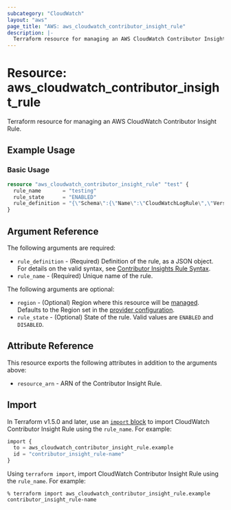 ```yaml
---
subcategory: "CloudWatch"
layout: "aws"
page_title: "AWS: aws_cloudwatch_contributor_insight_rule"
description: |-
  Terraform resource for managing an AWS CloudWatch Contributor Insight Rule.
---
```


# Resource: aws_cloudwatch_contributor_insight_rule

Terraform resource for managing an AWS CloudWatch Contributor Insight Rule.

## Example Usage

### Basic Usage

```terraform
resource "aws_cloudwatch_contributor_insight_rule" "test" {
  rule_name       = "testing"
  rule_state      = "ENABLED"
  rule_definition = "{\"Schema\":{\"Name\":\"CloudWatchLogRule\",\"Version\":1},\"AggregateOn\":\"Count\",\"Contribution\":{\"Filters\":[{\"In\":[\"some-keyword\"],\"Match\":\"$.message\"}],\"Keys\":[\"$.country\"]},\"LogFormat\":\"JSON\",\"LogGroupNames\":[\"/aws/lambda/api-prod\"]}"
}
```

## Argument Reference

The following arguments are required:

* `rule_definition` - (Required) Definition of the rule, as a JSON object. For details on the valid syntax, see [Contributor Insights Rule Syntax](https://docs.aws.amazon.com/AmazonCloudWatch/latest/monitoring/ContributorInsights-RuleSyntax.html).
* `rule_name` - (Required) Unique name of the rule.

The following arguments are optional:

* `region` - (Optional) Region where this resource will be [managed](https://docs.aws.amazon.com/general/latest/gr/rande.html#regional-endpoints). Defaults to the Region set in the [provider configuration](https://registry.terraform.io/providers/hashicorp/aws/latest/docs#aws-configuration-reference).
* `rule_state` - (Optional) State of the rule. Valid values are `ENABLED` and `DISABLED`.

## Attribute Reference

This resource exports the following attributes in addition to the arguments above:

* `resource_arn` - ARN of the Contributor Insight Rule.

## Import

In Terraform v1.5.0 and later, use an [`import` block](https://developer.hashicorp.com/terraform/language/import) to import CloudWatch Contributor Insight Rule using the `rule_name`. For example:

```terraform
import {
  to = aws_cloudwatch_contributor_insight_rule.example
  id = "contributor_insight_rule-name"
}
```

Using `terraform import`, import CloudWatch Contributor Insight Rule using the `rule_name`. For example:

```console
% terraform import aws_cloudwatch_contributor_insight_rule.example contributor_insight_rule-name
```
